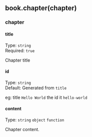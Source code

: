## book.chapter(chapter)

### chapter

#### title

Type: `string`<br>
Required: `true`

Chapter title

#### id

Type: `string`<br>
Default: Generated from `title`

eg: title `Hello World` the id it `hello-world`

#### content

Type: `string` `object` `function`

Chapter content.
